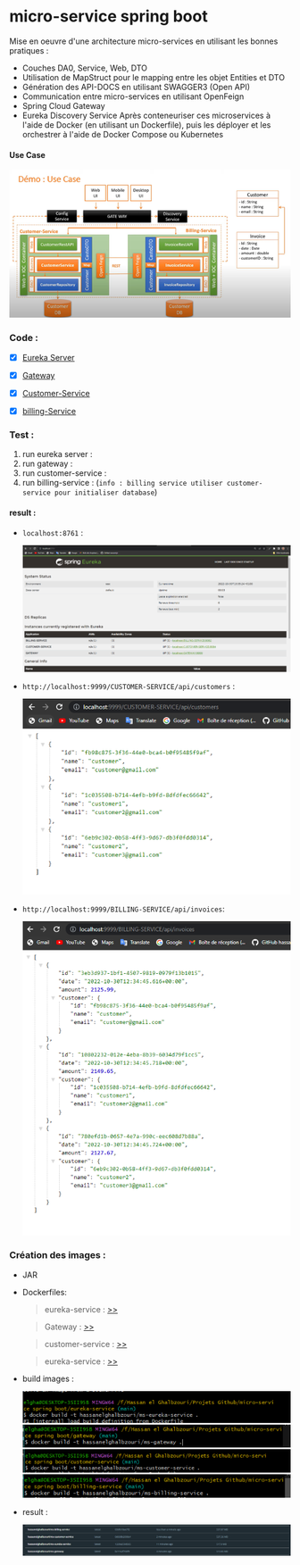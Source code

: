 # micro-service spring boot

Mise en oeuvre d'une architecture micro-services en utilisant les bonnes pratiques  :
-	Couches DA0, Service, Web, DTO
-	Utilisation de MapStruct pour le mapping entre les objet Entities et DTO
-	Génération des API-DOCS en utilisant SWAGGER3 (Open API)
-	Communication entre micro-services en utilisant OpenFeign
-	Spring Cloud Gateway
-	Eureka Discovery Service
Après conteneuriser ces microservices à l'aide de Docker (en utilisant un Dockerfile), puis les déployer et les orchestrer à l'aide de Docker Compose ou Kubernetes


#### Use Case


<img src="images/img.png" alt="">


### Code :

- [x] [Eureka Server](./eureka-service)
- [x] [Gateway](./gateway)
- [x] [Customer-Service](./customer-service)
- [x] [billing-Service](./billing-service)



### Test :

1. run eureka server :
2. run gateway :
4. run customer-service :
5. run billing-service : (`info : billing service utiliser customer-service pour initialiser database`)


#### result :
 - `localhost:8761` :
    
    <img src="images/img_1.png" alt="">

 - `http://localhost:9999/CUSTOMER-SERVICE/api/customers` :
    
    <img src="images/img_2.png" alt="">

 - `http://localhost:9999/BILLING-SERVICE/api/invoices`:
    
    <img src="images/img_3.png" alt="">






### Création des images : 
- JAR
- Dockerfiles:
    > eureka-service : [>>](./eureka-service/Dockerfile)

    > Gateway : [>>](./gateway/Dockerfile)

    > customer-service : [>>](./customer-service/Dockerfile)

    > eureka-service : [>>](./eureka-service/Dockerfile)

- build images :    

    <img src="images/img_4.png" alt="">
    <img src="images/img_5.png" alt="">
    <img src="images/img_6.png" alt="">
    <img src="images/img_7.png" alt="">

- result : 

    <img src="images/img_8.png" alt="">


